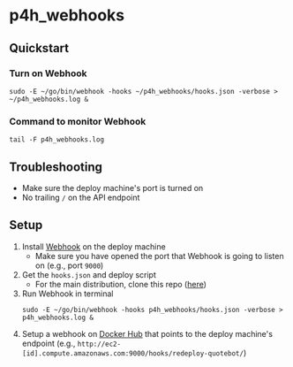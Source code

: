 # p4h_webhooks

## Quickstart

### Turn on Webhook

```
sudo -E ~/go/bin/webhook -hooks ~/p4h_webhooks/hooks.json -verbose > ~/p4h_webhooks.log &
```

### Command to monitor Webhook

```
tail -F p4h_webhooks.log
```

## Troubleshooting

- Make sure the deploy machine's port is turned on
- No trailing `/` on the API endpoint

## Setup

1. Install [Webhook](https://github.com/adnanh/webhook) on the deploy machine
    - Make sure you have opened the port that Webhook is going to listen on (e.g., port `9000`)
2. Get the `hooks.json` and deploy script
    - For the main distribution, clone this repo ([here](https://github.com/zhangchuck/p4h_webhooks))
3. Run Webhook in terminal
    ```
    sudo -E ~/go/bin/webhook -hooks p4h_webhooks/hooks.json -verbose > p4h_webhooks.log &
    ```
4. Setup a webhook on [Docker Hub](https://cloud.docker.com/repository/docker/cyzhang/discord_quote_bot/webhooks) that points to the deploy machine's endpoint (e.g., `http://ec2-[id].compute.amazonaws.com:9000/hooks/redeploy-quotebot/`)
